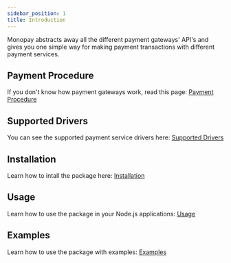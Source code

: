 ```yaml
---
sidebar_position: 1
title: Introduction
---
```


Monopay abstracts away all the different payment gateways' API's and gives you one simple way for making payment transactions with different payment services.

## Payment Procedure

If you don't know how payment gateways work, read this page:
[Payment Procedure](/docs/payment-procedure)

## Supported Drivers

You can see the supported payment service drivers here:
[Supported Drivers](/docs/supported-drivers)

## Installation

Learn how to intall the package here:
[Installation](/docs/installation)

## Usage

Learn how to use the package in your Node.js applications:
[Usage](/docs/usage/request-payment)

## Examples

Learn how to use the package with examples:
[Examples](/docs/examples)
